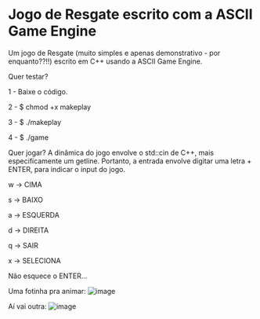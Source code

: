 # Jogo de Resgate escrito com a ASCII Game Engine

Um jogo de Resgate (muito simples e apenas demonstrativo - por enquanto??!!) escrito em C++ usando a ASCII Game Engine.

Quer testar?

  1 - Baixe o código.

  2 - $ chmod +x makeplay

  3 - $ ./makeplay

  4 - $ ./game

Quer jogar?
A dinâmica do jogo envolve o std::cin de C++, mais especificamente um getline. Portanto, a entrada envolve digitar uma letra + ENTER, para indicar o input do jogo.

  w -> CIMA

  s -> BAIXO

  a -> ESQUERDA

  d -> DIREITA
  
  q -> SAIR
  
  x -> SELECIONA 

Não esquece o ENTER...

Uma fotinha pra animar:
![image](https://user-images.githubusercontent.com/25358179/233437912-96feeff2-2045-4130-a84b-327a49175707.png)

Aí vai outra:
![image](https://user-images.githubusercontent.com/25358179/233438055-31efd537-cd03-4850-9d40-82d79ede6761.png)

